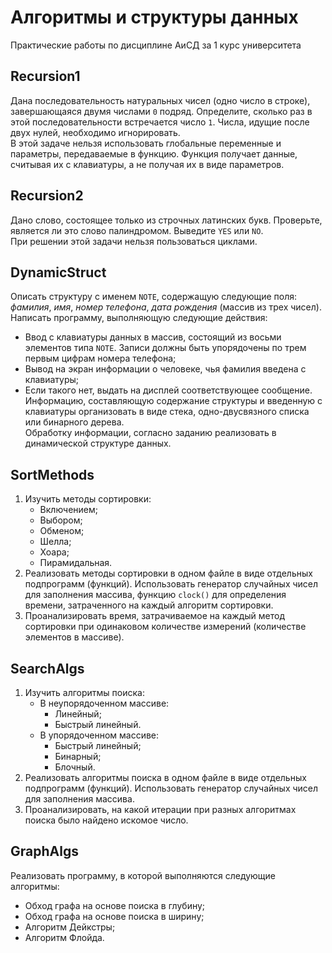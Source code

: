 # Алгоритмы и структуры данных
Практические работы по дисциплине АиСД за 1 курс университета

## Recursion1
Дана последовательность натуральных чисел (одно число в строке), завершающаяся двумя числами `0` подряд. Определите, сколько раз в этой последовательности встречается число `1`. Числа, идущие после двух нулей, необходимо игнорировать.  
В этой задаче нельзя использовать глобальные переменные и параметры, передаваемые в функцию. Функция получает данные, считывая их с клавиатуры, а не получая их в виде параметров.

## Recursion2
Дано слово, состоящее только из строчных латинских букв. Проверьте, является ли это слово палиндромом. Выведите `YES` или `NO`.  
При решении этой задачи нельзя пользоваться циклами.

## DynamicStruct
Описать структуру с именем `NOTE`, содержащую следующие поля: *фамилия*, *имя*, *номер телефона*, *дата рождения* (массив из трех чисел). Написать программу, выполняющую следующие действия:
- Ввод с клавиатуры данных в массив, состоящий из восьми элементов типа `NOTE`. Записи должны быть упорядочены по трем первым цифрам номера телефона;
- Вывод на экран информации о человеке, чья фамилия введена с клавиатуры;
- Если такого нет, выдать на дисплей соответствующее сообщение.  
Информацию, составляющую содержание структуры и введенную с клавиатуры организовать в виде стека, одно-двусвязного списка или бинарного дерева.  
Обработку информации, согласно заданию реализовать в динамической структуре данных.

## SortMethods
1. Изучить методы сортировки:
    - Включением;
    - Выбором;
    - Обменом;
    - Шелла;
    - Хоара;
    - Пирамидальная.
2. Реализовать методы сортировки в одном файле в виде отдельных подпрограмм (функций). 
Использовать генератор случайных чисел для заполнения массива, функцию `clock()` для определения времени, затраченного на каждый алгоритм сортировки.
3. Проанализировать время, затрачиваемое на каждый метод сортировки при одинаковом количестве измерений (количестве элементов в массиве).

## SearchAlgs
1. Изучить алгоритмы поиска:
    * В неупорядоченном массиве:
        - Линейный;
        - Быстрый линейный.
    * В упорядоченном массиве:
        - Быстрый линейный;
        - Бинарный;
        - Блочный.
2.  Реализовать алгоритмы поиска в одном файле в виде отдельных подпрограмм (функций). Использовать генератор случайных чисел для заполнения массива.
3.  Проанализировать, на какой итерации при разных алгоритмах поиска было найдено искомое число. 

## GraphAlgs
Реализовать программу, в которой выполняются следующие алгоритмы:
- Обход графа на основе поиска в глубину;
- Обход графа на основе поиска в ширину;
- Алгоритм Дейкстры;
- Алгоритм Флойда.